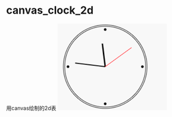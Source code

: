 # canvas_clock_2d
用canvas绘制的2d表
![clock](https://github.com/LiuKaixinHappy/canvas_clock_2d/blob/master/1.gif)
